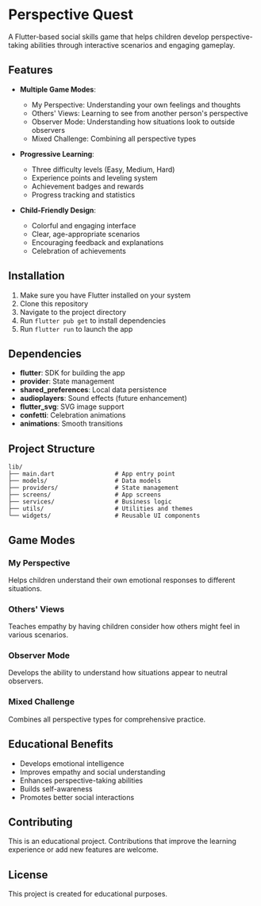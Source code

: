 # Perspective Quest

A Flutter-based social skills game that helps children develop perspective-taking abilities through interactive scenarios and engaging gameplay.

## Features

- **Multiple Game Modes**:
  - My Perspective: Understanding your own feelings and thoughts
  - Others' Views: Learning to see from another person's perspective
  - Observer Mode: Understanding how situations look to outside observers
  - Mixed Challenge: Combining all perspective types

- **Progressive Learning**:
  - Three difficulty levels (Easy, Medium, Hard)
  - Experience points and leveling system
  - Achievement badges and rewards
  - Progress tracking and statistics

- **Child-Friendly Design**:
  - Colorful and engaging interface
  - Clear, age-appropriate scenarios
  - Encouraging feedback and explanations
  - Celebration of achievements

## Installation

1. Make sure you have Flutter installed on your system
2. Clone this repository
3. Navigate to the project directory
4. Run `flutter pub get` to install dependencies
5. Run `flutter run` to launch the app

## Dependencies

- **flutter**: SDK for building the app
- **provider**: State management
- **shared_preferences**: Local data persistence
- **audioplayers**: Sound effects (future enhancement)
- **flutter_svg**: SVG image support
- **confetti**: Celebration animations
- **animations**: Smooth transitions

## Project Structure

```
lib/
├── main.dart                 # App entry point
├── models/                   # Data models
├── providers/                # State management
├── screens/                  # App screens
├── services/                 # Business logic
├── utils/                    # Utilities and themes
└── widgets/                  # Reusable UI components
```

## Game Modes

### My Perspective
Helps children understand their own emotional responses to different situations.

### Others' Views
Teaches empathy by having children consider how others might feel in various scenarios.

### Observer Mode
Develops the ability to understand how situations appear to neutral observers.

### Mixed Challenge
Combines all perspective types for comprehensive practice.

## Educational Benefits

- Develops emotional intelligence
- Improves empathy and social understanding
- Enhances perspective-taking abilities
- Builds self-awareness
- Promotes better social interactions

## Contributing

This is an educational project. Contributions that improve the learning experience or add new features are welcome.

## License

This project is created for educational purposes.
